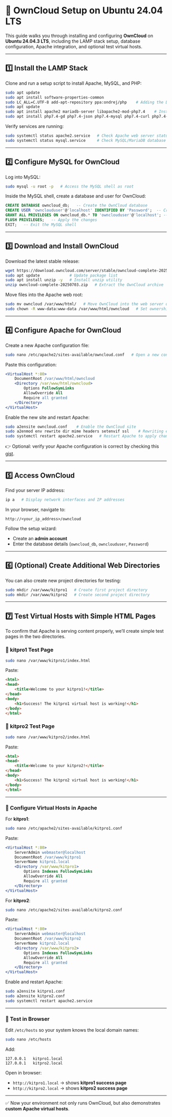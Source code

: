 # 🚀 OwnCloud Setup on Ubuntu 24.04 LTS

This guide walks you through installing and configuring **OwnCloud** on **Ubuntu 24.04.3 LTS**, including the LAMP stack setup, database configuration, Apache integration, and optional test virtual hosts.  

---

## 1️⃣ Install the LAMP Stack

Clone and run a setup script to install Apache, MySQL, and PHP:  

```bash
sudo apt update
sudo apt install software-properties-common
sudo LC_ALL=C.UTF-8 add-apt-repository ppa:ondrej/php    # Adding the DEB.SURY.ORG repository for PHP 7/4 installation
sudo apt update
sudo apt install apache2 mariadb-server libapache2-mod-php7.4    # Installing Apache2? MariaDB and dependencies
sudo apt install php7.4-gd php7.4-json php7.4-mysql php7.4-curl php7.4-mbstring php7.4-intl php7.4-mcrypt php-imagick php7.4-xml php7.4-zip    # Installing PHP 7.4 and modules
```

Verify services are running:  

```bash
sudo systemctl status apache2.service   # Check Apache web server status
sudo systemctl status mysql.service     # Check MySQL/MariaDB database status
```

---

## 2️⃣ Configure MySQL for OwnCloud

Log into MySQL:  

```bash
sudo mysql -u root -p   # Access the MySQL shell as root
```

Inside the MySQL shell, create a database and user for OwnCloud:  

```sql
CREATE DATABASE owncloud_db;   -- Create the OwnCloud database
CREATE USER 'ownclouduser'@'localhost' IDENTIFIED BY 'Password';  -- Create a new user
GRANT ALL PRIVILEGES ON owncloud_db.* TO 'ownclouduser'@'localhost'; -- Grant permissions
FLUSH PRIVILEGES;   -- Apply the changes
EXIT;   -- Exit the MySQL shell
```

---

## 3️⃣ Download and Install OwnCloud

Download the latest stable release:  

```bash
wget https://download.owncloud.com/server/stable/owncloud-complete-20250703.zip  # Get OwnCloud package
sudo apt update             # Update package list
sudo apt install unzip -y   # Install unzip utility
unzip owncloud-complete-20250703.zip   # Extract the OwnCloud archive
```

Move files into the Apache web root:  

```bash
sudo mv owncloud /var/www/html/   # Move OwnCloud into the web server directory
sudo chown -R www-data:www-data /var/www/html/owncloud   # Set ownership to Apache user
```

---

## 4️⃣ Configure Apache for OwnCloud

Create a new Apache configuration file:  

```bash
sudo nano /etc/apache2/sites-available/owncloud.conf   # Open a new config file for OwnCloud
```

Paste this configuration:  

```apache
<VirtualHost *:80>
    DocumentRoot /var/www/html/owncloud
    <Directory /var/www/html/owncloud>
        Options FollowSymLinks
        AllowOverride All
        Require all granted
    </Directory>
</VirtualHost>
```

Enable the new site and restart Apache:  

```bash
sudo a2ensite owncloud.conf    # Enable the OwnCloud site
sudo a2enmod env rewrite dir mime headers setenvif ssl    # Rewriting environment
sudo systemctl restart apache2.service   # Restart Apache to apply changes
```

👉 Optional: verify your Apache configuration is correct by checking this [gist](https://gist.github.com/Zeokat/3b5c1273a7da48e1ad94).  

---

## 5️⃣ Access OwnCloud

Find your server IP address:  

```bash
ip a   # Display network interfaces and IP addresses
```

In your browser, navigate to:  

```
http://<your_ip_address>/owncloud
```

Follow the setup wizard:  
- Create an **admin account**  
- Enter the database details (`owncloud_db`, `ownclouduser`, `Password`)  

---

## 6️⃣ (Optional) Create Additional Web Directories

You can also create new project directories for testing:  

```bash
sudo mkdir /var/www/kitpro1   # Create first project directory
sudo mkdir /var/www/kitpro2   # Create second project directory
```

---

## 7️⃣ Test Virtual Hosts with Simple HTML Pages

To confirm that Apache is serving content properly, we’ll create simple test pages in the two directories.  

### 🔹 kitpro1 Test Page  

```bash
sudo nano /var/www/kitpro1/index.html
```

Paste:  

```html
<html>
<head>
    <title>Welcome to your kitpro1!</title>
</head>
<body>
    <h1>Success! The kitpro1 virtual host is working!</h1>
</body>
</html>
```

### 🔹 kitpro2 Test Page  

```bash
sudo nano /var/www/kitpro2/index.html
```

Paste:  

```html
<html>
<head>
    <title>Welcome to your kitpro2!</title>
</head>
<body>
    <h1>Success! The kitpro2 virtual host is working!</h1>
</body>
</html>
```

---

### 🔹 Configure Virtual Hosts in Apache  

For **kitpro1**:  

```bash
sudo nano /etc/apache2/sites-available/kitpro1.conf
```

Paste:  

```apache
<VirtualHost *:80>
    ServerAdmin webmaster@localhost
    DocumentRoot /var/www/kitpro1
    ServerName kitpro1.local
    <Directory /var/www/kitpro1>
        Options Indexes FollowSymLinks
        AllowOverride All
        Require all granted
    </Directory>
</VirtualHost>
```

For **kitpro2**:  

```bash
sudo nano /etc/apache2/sites-available/kitpro2.conf
```

Paste:  

```apache
<VirtualHost *:80>
    ServerAdmin webmaster@localhost
    DocumentRoot /var/www/kitpro2
    ServerName kitpro2.local
    <Directory /var/www/kitpro2>
        Options Indexes FollowSymLinks
        AllowOverride All
        Require all granted
    </Directory>
</VirtualHost>
```

Enable and restart Apache:  

```bash
sudo a2ensite kitpro1.conf
sudo a2ensite kitpro2.conf
sudo systemctl restart apache2.service
```

---

### 🔹 Test in Browser  

Edit `/etc/hosts` so your system knows the local domain names:  

```bash
sudo nano /etc/hosts
```

Add:  

```
127.0.0.1   kitpro1.local
127.0.0.1   kitpro2.local
```

Open in browser:  

- `http://kitpro1.local` → shows **kitpro1 success page**  
- `http://kitpro2.local` → shows **kitpro2 success page**  

---

✅ Now your environment not only runs OwnCloud, but also demonstrates **custom Apache virtual hosts**.  
